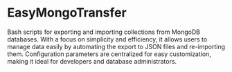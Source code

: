 # EasyMongoTransfer
Bash scripts for exporting and importing collections from MongoDB databases. With a focus on simplicity and efficiency, it allows users to manage data easily by automating the export to JSON files and re-importing them. Configuration parameters are centralized for easy customization, making it ideal for developers and database administrators.
